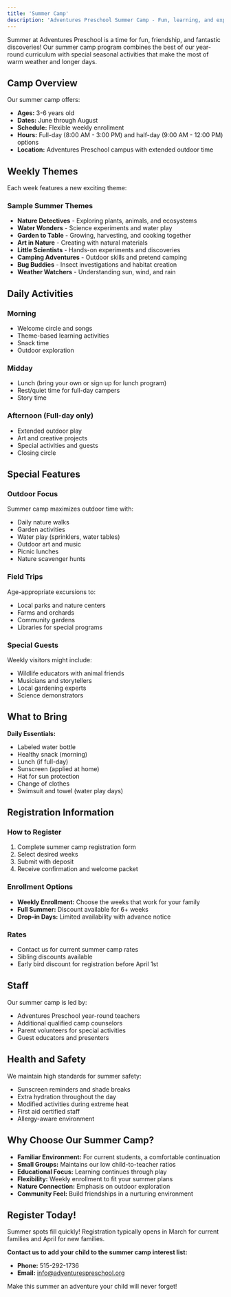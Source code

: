 ```yaml
---
title: 'Summer Camp'
description: 'Adventures Preschool Summer Camp - Fun, learning, and exploration'
---
```


Summer at Adventures Preschool is a time for fun, friendship, and fantastic discoveries! Our summer camp program combines the best of our year-round curriculum with special seasonal activities that make the most of warm weather and longer days.

## Camp Overview

Our summer camp offers:
- **Ages:** 3-6 years old
- **Dates:** June through August
- **Schedule:** Flexible weekly enrollment
- **Hours:** Full-day (8:00 AM - 3:00 PM) and half-day (9:00 AM - 12:00 PM) options
- **Location:** Adventures Preschool campus with extended outdoor time

## Weekly Themes

Each week features a new exciting theme:

### Sample Summer Themes
- **Nature Detectives** - Exploring plants, animals, and ecosystems
- **Water Wonders** - Science experiments and water play
- **Garden to Table** - Growing, harvesting, and cooking together
- **Art in Nature** - Creating with natural materials
- **Little Scientists** - Hands-on experiments and discoveries
- **Camping Adventures** - Outdoor skills and pretend camping
- **Bug Buddies** - Insect investigations and habitat creation
- **Weather Watchers** - Understanding sun, wind, and rain

## Daily Activities

### Morning
- Welcome circle and songs
- Theme-based learning activities
- Snack time
- Outdoor exploration

### Midday
- Lunch (bring your own or sign up for lunch program)
- Rest/quiet time for full-day campers
- Story time

### Afternoon (Full-day only)
- Extended outdoor play
- Art and creative projects
- Special activities and guests
- Closing circle

## Special Features

### Outdoor Focus
Summer camp maximizes outdoor time with:
- Daily nature walks
- Garden activities
- Water play (sprinklers, water tables)
- Outdoor art and music
- Picnic lunches
- Nature scavenger hunts

### Field Trips
Age-appropriate excursions to:
- Local parks and nature centers
- Farms and orchards
- Community gardens
- Libraries for special programs

### Special Guests
Weekly visitors might include:
- Wildlife educators with animal friends
- Musicians and storytellers
- Local gardening experts
- Science demonstrators

## What to Bring

**Daily Essentials:**
- Labeled water bottle
- Healthy snack (morning)
- Lunch (if full-day)
- Sunscreen (applied at home)
- Hat for sun protection
- Change of clothes
- Swimsuit and towel (water play days)

## Registration Information

### How to Register
1. Complete summer camp registration form
2. Select desired weeks
3. Submit with deposit
4. Receive confirmation and welcome packet

### Enrollment Options
- **Weekly Enrollment:** Choose the weeks that work for your family
- **Full Summer:** Discount available for 6+ weeks
- **Drop-in Days:** Limited availability with advance notice

### Rates
- Contact us for current summer camp rates
- Sibling discounts available
- Early bird discount for registration before April 1st

## Staff

Our summer camp is led by:
- Adventures Preschool year-round teachers
- Additional qualified camp counselors
- Parent volunteers for special activities
- Guest educators and presenters

## Health and Safety

We maintain high standards for summer safety:
- Sunscreen reminders and shade breaks
- Extra hydration throughout the day
- Modified activities during extreme heat
- First aid certified staff
- Allergy-aware environment

## Why Choose Our Summer Camp?

- **Familiar Environment:** For current students, a comfortable continuation
- **Small Groups:** Maintains our low child-to-teacher ratios
- **Educational Focus:** Learning continues through play
- **Flexibility:** Weekly enrollment to fit your summer plans
- **Nature Connection:** Emphasis on outdoor exploration
- **Community Feel:** Build friendships in a nurturing environment

## Register Today!

Summer spots fill quickly! Registration typically opens in March for current families and April for new families.

**Contact us to add your child to the summer camp interest list:**
- **Phone:** 515-292-1736
- **Email:** info@adventurespreschool.org

Make this summer an adventure your child will never forget!